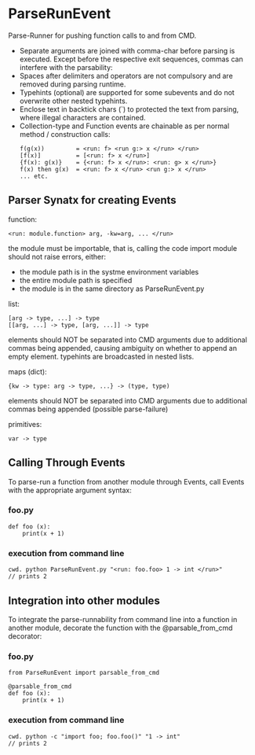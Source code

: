 # ParseRunEvent

Parse-Runner for pushing function calls to and from CMD.
-   Separate arguments are joined with comma-char before
      parsing is executed. Except before the respective exit
      sequences, commas can interfere with the parsability:
-   Spaces after delimiters and operators are not compulsory 
      and are removed during parsing runtime.
-   Typehints (optional) are supported for some subevents and
      do not overwrite other nested typehints.
-   Enclose text in backtick chars (`) to protected the text 
      from parsing, where illegal characters are contained.
-   Collection-type and Function events are chainable as per
      normal method / construction calls:
    ```
    f(g(x))         = <run: f> <run g:> x </run> </run>
    [f(x)]          = [<run: f> x </run>]
    {f(x): g(x)}    = {<run: f> x </run>: <run: g> x </run>}
    f(x) then g(x)  = <run: f> x </run> <run g:> x </run>
    ... etc.
    ```

## Parser Synatx for creating Events

function:
  ```
  <run: module.function> arg, -kw=arg, ... </run>
  ```

  the module must be importable, that is, calling the code 
  import module should not raise errors, either:
  -   the module path is in the systme environment variables
  -   the entire module path is specified
  -   the module is in the same directory as ParseRunEvent.py

list:
  ```
  [arg -> type, ...] -> type
  [[arg, ...] -> type, [arg, ...]] -> type
  ```

  elements should NOT be separated into CMD arguments due to 
    additional commas being appended, causing ambiguity on whether 
    to append an empty element.
  typehints are broadcasted in nested lists.

maps (dict):
  ```    
  {kw -> type: arg -> type, ...} -> (type, type)
  ```
  elements should NOT be separated into CMD arguments due
  to additional commas being appended (possible parse-failure)

primitives:
  ```
  var -> type
  ```

## Calling Through Events

To parse-run a function from another module through Events, call
Events with the appropriate argument syntax:

  ### foo.py
  ```
  def foo (x):
      print(x + 1)
  ```
  ### execution from command line
  ```
  cwd. python ParseRunEvent.py "<run: foo.foo> 1 -> int </run>"
  // prints 2
  ```

## Integration into other modules

To integrate the parse-runnability from command line into a
function in another module, decorate the function with the
@parsable_from_cmd decorator:

  ### foo.py 
  ```
  from ParseRunEvent import parsable_from_cmd

  @parsable_from_cmd
  def foo (x):
      print(x + 1)
  ```

  ### execution from command line
  ```
  cwd. python -c "import foo; foo.foo()" "1 -> int"
  // prints 2
  ```
